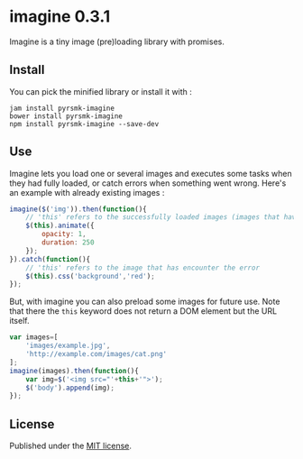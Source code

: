 imagine 0.3.1
=============

Imagine is a tiny image (pre)loading library with promises.

Install
-------

You can pick the minified library or install it with :

```
jam install pyrsmk-imagine
bower install pyrsmk-imagine
npm install pyrsmk-imagine --save-dev
```

Use
---

Imagine lets you load one or several images and executes some tasks when they had fully loaded, or catch errors when something went wrong. Here's an example with already existing images :

```js
imagine($('img')).then(function(){
    // 'this' refers to the successfully loaded images (images that have encounter an error are not listed)
    $(this).animate({
        opacity: 1,
        duration: 250
    });
}).catch(function(){
    // 'this' refers to the image that has encounter the error
    $(this).css('background','red');
});
```

But, with imagine you can also preload some images for future use. Note that there the `this` keyword does not return a DOM element but the URL itself.

```js
var images=[
    'images/example.jpg',
    'http://example.com/images/cat.png'
];
imagine(images).then(function(){
    var img=$('<img src="'+this+'">');
    $('body').append(img);
});
```

License
-------

Published under the [MIT license](http://dreamysource.mit-license.org).
